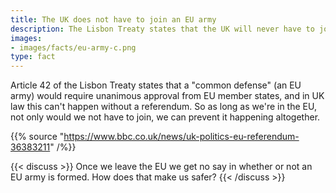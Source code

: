 ```yaml
---
title: The UK does not have to join an EU army
description: The Lisbon Treaty states that the UK will never have to join an EU army, unless we want to. How will Brexit affect you?
images:
- images/facts/eu-army-c.png
type: fact
---
```


Article 42 of the Lisbon Treaty states that a "common defense" (an EU army) would require unanimous approval from EU member states, and in UK law this can't happen without a referendum. So as long as we're in the EU, not only would we not have to join, we can prevent it happening altogether.

{{% source "https://www.bbc.co.uk/news/uk-politics-eu-referendum-36383211" /%}}

{{< discuss >}}
Once we leave the EU we get no say in whether or not an EU army is formed. How does that make us safer?
{{< /discuss >}}
